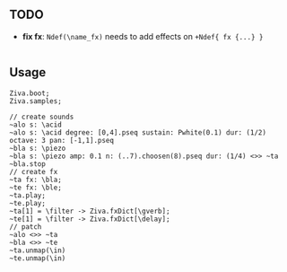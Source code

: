 ## TODO

- **fix fx**: `Ndef(\name_fx)` needs to add effects on `+Ndef{ fx {...} }`
``` supercollider

```

## Usage

``` supercollider
Ziva.boot;
Ziva.samples;

// create sounds
~alo s: \acid
~alo s: \acid degree: [0,4].pseq sustain: Pwhite(0.1) dur: (1/2) octave: 3 pan: [-1,1].pseq
~bla s: \piezo
~bla s: \piezo amp: 0.1 n: (..7).choosen(8).pseq dur: (1/4) <>> ~ta
~bla.stop
// create fx
~ta fx: \bla;
~te fx: \ble;
~ta.play;
~te.play;
~ta[1] = \filter -> Ziva.fxDict[\gverb];
~te[1] = \filter -> Ziva.fxDict[\delay];
// patch
~alo <>> ~ta
~bla <>> ~te
~ta.unmap(\in)
~te.unmap(\in)
```
